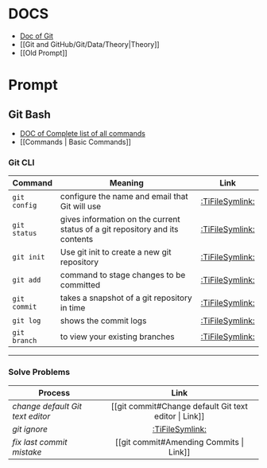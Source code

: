 # DOCS

- [Doc of Git](https://git-scm.com/)
- [[Git and GitHub/Git/Data/Theory|Theory]]
- [[Old Prompt]]

# Prompt

## Git Bash

- [DOC of Complete list of all commands](https://git-scm.com/docs)
- [[Commands | Basic Commands]]

### Git CLI

| Command      | Meaning                                                                      |                Link                |
| ------------ | ---------------------------------------------------------------------------- | :--------------------------------: |
| `git config` | configure the name and email that Git will use                               | [:TiFileSymlink:](git%20config.md) |
| `git status` | gives information on the current status of a git repository and its contents | [:TiFileSymlink:](git%20status.md) |
| `git init`   | Use git init to create a new git repository                                  |  [:TiFileSymlink:](git%20init.md)  |
| `git add`    | command to stage changes to be committed                                     |  [:TiFileSymlink:](git%20add.md)   |
| `git commit` | takes a snapshot of a git repository in time                                 | [:TiFileSymlink:](git%20commit.md) |
| `git log`    | shows the commit logs                                                        |  [:TiFileSymlink:](git%20log.md)   |
| `git branch` | to view your existing branches                                               | [:TiFileSymlink:](git%20branch.md) |

---

### Solve Problems

| Process                          |                         Link                          |
| -------------------------------- | :---------------------------------------------------: |
| _change default Git text editor_ | [[git commit#Change default Git text editor \| Link]] |
| _git ignore_                     |          [:TiFileSymlink:](git%20ignore.md)           |
| _fix last commit mistake_        |        [[git commit#Amending Commits \| Link]]        |
